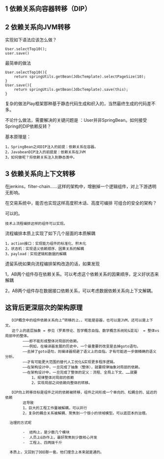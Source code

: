 
##  1 依赖关系向容器转移（DIP）


## 2 依赖关系向JVM转移

实现如下语法应该怎么做？

    User.selectTop10();
    user.save()

最简单的做法

    User.selectTop10(){
        return springUtils.getBean(JdbcTemplate).selectPageSize(10);
    }
    User.save(){
        return springUtils.getBean(JdbcTemplate).save(this);
    }
    
复杂的做法Play框架那种基于静态代码生成和织入的，当然最终生成的代码差不多。

    
不论什么做法，需要解决的关键问题是 ：User并非SpringBean。如何接受Spring的DIP依赖反转？

基本原理是：

    1，SpringBean之间DIP注入的前提：依赖关系在容器。
    2，JavabeanDIP注入的前提是：依赖关系在JVM
    3，如何做呢？将依赖关系注入到静态类中。


## 3 依赖关系向上下文转移 

在jenkins，filter-chain……这样的架构中，增删掉一个逻辑组件，对上下游透明无影响。

在交易系统中，能否也实现这样高度积木话、高度可编排 可组合的安全的架构？

可以的。

    技术上流程编排这样的组件可以实现。


流程编排本质上实现了如下几个层面的本质解耦

    1，action接口：实现能力组件的标准化、积木化
    2，状态机：实现语义依赖顺序、因果关系的解耦
    3，payload：实现逻辑和数据的解耦

遗留系统如果向流程编排架构改造的话，如果发现

1，AB两个组件存在依赖关系。可以考虑这个依赖关系的因果顺序，定义好状态来解耦

2，AB两个组件存在数据接口依赖关系，可以考虑数据依赖关系向上下文解耦。

## 这背后更深层次的架构原理
    
       DIP概念中的组件依赖关系向上“转移的上，，可能是容器，也可以是JVM，还可以是上下文。
       这个上的底层抽象 = 参见（罗素悖论、哲学概念自指、数学概念系统轮&混沌） = 整体vs局部中的整体。
            ———即不能形成整体对局部的依赖。
            ———例如，在编译器发展的历史中，一个最重要的改变是去掉goto语句。
            ——去掉了goto语句，则编译器规避了语义上的自指。才有可能进一步做精确的语义分析。
            ——才有可能更大范围的替代人工优化&实现更多程序逻辑。
            ——在架构设计中，一旦完成了抽象（整体），就要规律抽象对局部的依赖。
            ——在架构设计中，一旦完成了整体的定义：流程、全局上下文、……就要
                1，规律整体对局部的依赖
                2，实现局部之间依赖向整体的转移。
    
       DIP向上转移目标是组件之间的依赖被转移，组件之间形成一个单向的、松耦合的、延迟的依赖
            这导致
            1，巨大的工程工作量被解耦，可以并行
            2，复杂的耦合关系被解耦、聚焦到一个很小的领域模型。可以底层本的治理。
    
      治理的方式呢
    
            -  结构上，是少数几个模块
            -  人员上&协作上，最好聚焦到少数核心开发
            -  工程上、四两拨千斤

      本质上，又回到了DDD那一套。他们理念上本来就是通的。
        

        


